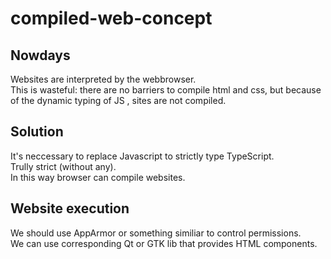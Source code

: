 # compiled-web-concept
## Nowdays
Websites are interpreted by the webbrowser.   
This is wasteful: there are no barriers to compile html and css, but because of the dynamic typing of JS
, sites are not compiled.
## Solution
It's neccessary to replace Javascript to strictly type TypeScript.  
Trully strict (without any).  
In this way browser can compile websites.
## Website execution
We should use AppArmor or something similiar to control permissions.  
We can use corresponding Qt or GTK lib that provides HTML components.
